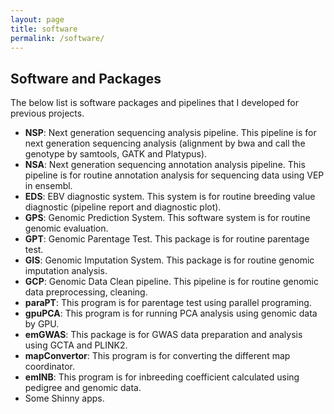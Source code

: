 ```yaml
---
layout: page
title: software
permalink: /software/
---
```



## Software and Packages 

The below list is software packages and pipelines that I developed for previous projects.
   * **NSP**: Next generation sequencing analysis pipeline. This pipeline is for next generation sequencing analysis (alignment by bwa and call the genotype by samtools, GATK and Platypus).
   * **NSA**: Next generation sequencing annotation analysis pipeline. This pipeline is for routine annotation analysis for sequencing data using VEP in ensembl.
   * **EDS**: EBV diagnostic system. This system is for routine breeding value diagnostic (pipeline report and diagnostic plot).
   * **GPS**: Genomic Prediction System. This software system is for routine genomic evaluation.
   * **GPT**: Genomic Parentage Test. This package is for routine parentage test.
   * **GIS**: Genomic Imputation System. This package is for routine genomic imputation analysis.
   * **GCP**: Genomic Data Clean pipeline. This pipeline is for routine genomic data preprocessing, cleaning.
   * **paraPT**: This program is for parentage test using parallel programing.
   * **gpuPCA**: This program is for running PCA analysis using genomic data by GPU.
   * **emGWAS**: This package is for GWAS data preparation and analysis using GCTA and PLINK2.
   * **mapConvertor**: This program is for converting the different map coordinator.
   * **emINB**: This program is for inbreeding coefficient calculated using pedigree and genomic data.
   * Some Shinny apps.    


